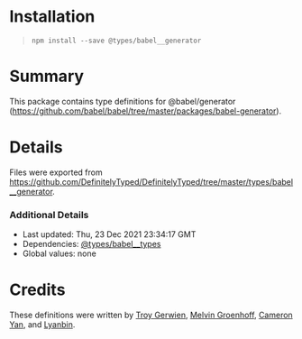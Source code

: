 # Installation

> `npm install --save @types/babel__generator`

# Summary

This package contains type definitions for
@babel/generator (https://github.com/babel/babel/tree/master/packages/babel-generator).

# Details

Files were exported from https://github.com/DefinitelyTyped/DefinitelyTyped/tree/master/types/babel__generator.

### Additional Details

* Last updated: Thu, 23 Dec 2021 23:34:17 GMT
* Dependencies: [@types/babel__types](https://npmjs.com/package/@types/babel__types)
* Global values: none

# Credits

These definitions were written
by [Troy Gerwien](https://github.com/yortus), [Melvin Groenhoff](https://github.com/mgroenhoff), [Cameron Yan](https://github.com/khell),
and [Lyanbin](https://github.com/Lyanbin).
